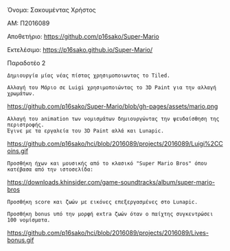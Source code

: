    Όνομα: Σακουμέντας Χρήστος

   ΑΜ: Π2016089

   Αποθετήριο: https://github.com/p16sako/Super-Mario

   Εκτελέσιμο: https://p16sako.github.io/Super-Mario/

Παραδοτέο 2

    Δημιουργία μίας νέας πίστας χρησιμοποιωντας το Tiled.
  
    Αλλαγή του Μάριο σε Luigi χρησιμοποιώντας το 3D Paint για την αλλαγή χρωμάτων.
   https://github.com/p16sako/Super-Mario/blob/gh-pages/assets/mario.png
  
    Αλλαγή του animation των νομισμάτων δημιουργώντας την ψευδαίσθηση της περιστροφής.
    Έγινε με τα εργαλεία του 3D Paint αλλά και Lunapic.
   https://github.com/p16sako/hci/blob/2016089/projects/2016089/Luigi%2CCoins.gif
  
    Προσθήκη ήχων και μουσικής από το κλασικό "Super Mario Bros" όπου κατέβασα από την ιστοσελίδα:
   https://downloads.khinsider.com/game-soundtracks/album/super-mario-bros
  
    Προσθήκη score και ζωών με εικόνες επεξεργασμένες στο Lunapic.
  
    Προσθήκη bonus υπό την μορφή extra ζωών όταν ο παίχτης συγκεντρώσει 100 νομίσματα.
   https://github.com/p16sako/hci/blob/2016089/projects/2016089/Lives-bonus.gif
  
  
  

